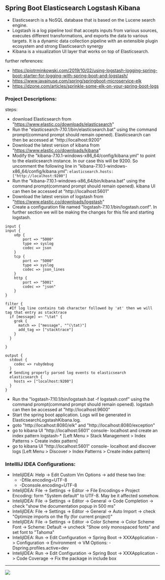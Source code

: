 ## Spring Boot Elasticsearch Logstash Kibana

- Elasticsearch is a NoSQL database that is based on the Lucene search engine.
- Logstash is a log pipeline tool that accepts inputs from various sources, executes different transformations, and exports the data to various targets. It is a dynamic data collection pipeline with an extensible plugin ecosystem and strong Elasticsearch synergy
- Kibana is a visualization UI layer that works on top of Elasticsearch.

further references:     
- https://piotrminkowski.com/2019/10/02/using-logstash-logging-spring-boot-starter-for-logging-with-spring-boot-and-logstash/
- https://www.javainuse.com/spring/springboot-microservice-elk
- https://dzone.com/articles/sprinkle-some-elk-on-your-spring-boot-logs


### Project Descriptions:
steps:
- download Elasticsearch from "https://www.elastic.co/downloads/elasticsearch"
- Run the "elasticsearch-7.10.1/bin/elasticsearch.bat" using the command prompt(command prompt should remain opened). Elasticsearch can then be accessed at "http://localhost:9200"
- Download the latest version of kibana from "https://www.elastic.co/downloads/kibana"
- Modify the "kibana-7.10.1-windows-x86_64/config/kibana.yml" to point to the elasticsearch instance. In our case this will be 9200. So uncomment the following line in "kibana-7.10.1-windows-x86_64/config/kibana.yml":
  ```elasticsearch.hosts: ["http://localhost:9200"]```
- Run the "kibana-7.10.1-windows-x86_64/bin/kibana.bat" using the command prompt(command prompt should remain opened). kibana UI can then be accessed at "http://localhost:5601"
- Download the latest version of logstash from "https://www.elastic.co/downloads/logstash"
- Create a configuration file named "logstash-7.10.1/bin/logstash.conf". In further section we will be making the changes for this file and starting logstash.
```
input {
input {
    udp {
        port => "5000"
        type => syslog
        codec => json
    }
    tcp {
        port => "5000"
        type => syslog
        codec => json_lines
    }
    http {
        port => "5001"
        codec => "json"
    }
}
 
filter {
  #If log line contains tab character followed by 'at' then we will tag that entry as stacktrace
  if [message] =~ "\tat" {
    grok {
      match => ["message", "^(\tat)"]
      add_tag => ["stacktrace"]
    }
  }
 
}
 
output {
  stdout {
    codec => rubydebug
  }
  # Sending properly parsed log events to elasticsearch
  elasticsearch {
    hosts => ["localhost:9200"]
  }
}
```
- Run the "logstash-7.10.1/bin/logstash.bat -f logstash.conf" using the command prompt(command prompt should remain opened). logstash can then be accessed at "http://localhost:9600"
- Start the spring boot application. Logs will be generated in ElasticsearchLogstashKibana.log.
- goto "http://localhost:8080/elk" and "http://localhost:8080/exception" 
- go to kibana UI "http://localhost:5601" console- localhost and create an index pattern logstash-* [Left Menu > Stack Management > Index Patterns > Create index pattern]
- go to kibana UI "http://localhost:5601" console- localhost and discover logs [Left Menu > Discover > Index Patterns > Create index pattern]

### IntellliJ IDEA Configurations:
- IntelijIDEA: Help -> Edit Custom Vm Options -> add these two line:
    - -Dfile.encoding=UTF-8
    - -Dconsole.encoding=UTF-8
- IntelijIDEA: File -> Settings -> Editor -> File Encodings-> Project Encoding: form "System default" to UTF-8. May be it affected somehow.
- IntelijIDEA: File -> Settings -> Editor -> General -> Code Completion -> check "show the documentation popup in 500 ms"
- IntelijIDEA: File -> Settings -> Editor -> General -> Auto Import -> check "Optimize imports on the fly (for current project)"
- IntelijIDEA: File -> Settings -> Editor -> Color Scheme -> Color Scheme Font -> Scheme: Default -> uncheck "Show only monospaced fonts" and set font to "Tahoma"
- IntelijIDEA: Run -> Edit Configuration -> Spring Boot -> XXXApplication -> Configuration -> Environment -> VM Options: -Dspring.profiles.active=dev
- IntelijIDEA: Run -> Edit Configuration -> Spring Boot -> XXXApplication -> Code Coverage -> Fix the package in include box

<hr/>
<a href="mailto:eng.motahari@gmail.com?"><img src="https://img.shields.io/badge/gmail-%23DD0031.svg?&style=for-the-badge&logo=gmail&logoColor=white"/></a>

